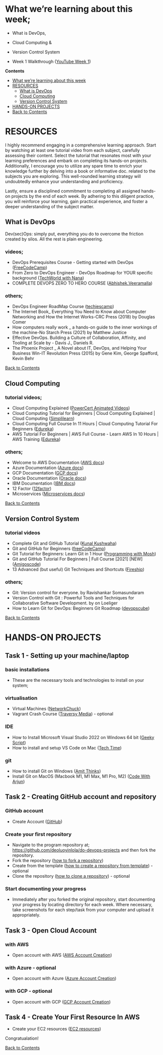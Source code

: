 # What we’re learning about this week;
- What is DevOps, 
- Cloud Computing &
- Version Control System

- Week 1 Walkthrough ([YouTube Week 1](https://bit.ly/First-Walkthrough))

**Contents** <a name="Contents"></a>
<!-- TOC -->
  * [What we’re learning about this week](#What-we’re-learning-about-this-week)
  * [RESOURCES](#RESOURCES)
    * [What is DevOps](#What-is-DevOps)
    * [Cloud Computing](#Cloud-Computing)
    * [Version Control System](#Version-Control-System)
  * [HANDS-ON PROJECTS](#HANDS-ON-PROJECTS)
  * [Back to Contents](#Contents)
<!-- TOC -->

# RESOURCES
I highly recommend engaging in a comprehensive learning approach. Start by watching at least one tutorial video from each subject, carefully assessing their content. Select the tutorial that resonates most with your learning preferences and embark on completing its hands-on projects. Additionally, I encourage you to utilize any spare time to enrich your knowledge further by delving into a book or informative doc. related to the subjects you are exploring. This well-rounded learning strategy will undoubtedly enhance your understanding and proficiency. 

Lastly, ensure a disciplined commitment to completing all assigned hands-on projects by the end of each week. By adhering to this diligent practice, you will reinforce your learning, gain practical experience, and foster a deeper understanding of the subject matter.

## What is DevOps
Dev(sec)Ops: simply put, everything you do to overcome the friction created by silos. All the rest is plain engineering.

### videos;
- DevOps Prerequisites Course - Getting started with DevOps ([FreeCodeCamp](https://www.youtube.com/watch?v=Wvf0mBNGjXY))
- From Zero to DevOps Engineer - DevOps Roadmap for YOUR specific background ([TechWorld with Nana](https://www.youtube.com/watch?v=G_nVMUtaqCk&t=669s))
- COMPLETE DEVOPS ZERO TO HERO COURSE ([Abhishek.Veeramalla](https://www.youtube.com/playlist?list=PLdpzxOOAlwvIKMhk8WhzN1pYoJ1YU8Csa))

### others;
- DevOps Engineer RoadMap Course ([techiescamp](https://techiescamp.com/courses/devops-engineer-roadmap-course/))
- The Internet Book_ Everything You Need to Know about Computer Networking and How the Internet Works-CRC Press (2018) by Douglas Comer
- How computers really work _ a hands-on guide to the inner workings of the machine-No Starch Press (2021) by Matthew Justice
- Effective DevOps. Building a Culture of Collaboration, Affinity, and Tooling at Scale by - Davis J., Daniels R.
- The Phoenix Project _ A Novel about IT, DevOps, and Helping Your Business Win-IT Revolution Press (2015) by Gene Kim, George Spafford, Kevin Behr

[Back to Contents](#Contents)

## Cloud Computing
### tutorial videos;
- Cloud Computing Explained ([PowerCert Animated Videos](https://www.youtube.com/watch?v=_a6us8kaq0g))
- Cloud Computing Tutorial for Beginners | Cloud Computing Explained | Cloud Computing ([Simplilearn](https://www.youtube.com/watch?v=RWgW-CgdIk0))
- Cloud Computing Full Course In 11 Hours | Cloud Computing Tutorial For Beginners ([Edureka](https://www.youtube.com/watch?v=2LaAJq1lB1Q))
- AWS Tutorial For Beginners | AWS Full Course - Learn AWS In 10 Hours | AWS Training ([Edureka](https://www.youtube.com/watch?v=k1RI5locZE4))

### others;
- Welcome to AWS Documentation ([AWS docs](https://docs.aws.amazon.com/))
- Azure Documentation ([Azure docs](https://learn.microsoft.com/bs-latn-ba/azure/cloud-services/))
- GCP Documentation ([GCP docs](https://cloud.google.com/docs/))
- Oracle Documentation ([Oracle docs](https://docs.oracle.com/en/cloud/get-started/index.html))
- IBM Documentation ([IBM docs](https://cloud.ibm.com/docs))
- 12 Factor ([12factor](https://12factor.net/))
- Microservices ([Microservices docs](https://microservices.io/))

[Back to Contents](#Contents)

## Version Control System
### tutorial videos
- Complete Git and GitHub Tutorial ([Kunal Kushwaha](https://www.youtube.com/watch?v=apGV9Kg7ics))
- Git and GitHub for Beginners ([freeCodeCamp](https://www.youtube.com/watch?v=RGOj5yH7evk))
- Git Tutorial for Beginners: Learn Git in 1 Hour ([Programming with Mosh](https://www.youtube.com/watch?v=8JJ101D3knE))
- Git and GitHub Tutorial For Beginners | Full Course [2021] [NEW] ([Amigoscode](https://www.youtube.com/watch?v=3fUbBnN_H2c))
- 13 Advanced (but useful) Git Techniques and Shortcuts ([Fireship](https://www.youtube.com/watch?v=ecK3EnyGD8o))

### others;
- Git: Version control for everyone. by Ravishankar Somasundaram
- Version Control with Git : Powerful Tools and Techniques for Collaborative Software Development. by on Loeliger
- How to Learn Git for DevOps: Beginners Git Roadmap ([devopscube](https://devopscube.com/git-for-devops/))

[Back to Contents](#Contents)



# HANDS-ON PROJECTS
## Task 1 - Setting up your machine/laptop
### basic installations
- These are the necessary tools and technologies to install on your system;
### virtualisation
- Virtual Machines ([NetworkChuck](https://www.youtube.com/watch?v=wX75Z-4MEoM))
- Vagrant Crash Course ([Traversy Media](https://www.youtube.com/watch?v=vBreXjkizgo)) - optional
### IDE
- How to Install Microsoft Visual Studio 2022 on Windows 64 bit ([Geeky Script](https://www.youtube.com/watch?v=gvKqJF0pVMA))
- How to install and setup VS Code on Mac ([Tech Time](https://www.youtube.com/watch?v=2RoWZXcbPjw))
### git
- How to install Git on Windows ([Amit Thinks](https://www.youtube.com/watch?v=cJTXh7g-uCM))
- Install Git on MacOS (Macbook M1, M1 Max, M1 Pro, M2) ([Code With Arjun](https://www.youtube.com/watch?v=hMEyBtsuAJE))

## Task 2 - Creating GitHub account and repository
### GitHub account
- Create Account ([GitHub](https://github.com/))

### Create your first repository
- Navigate to the program repository at; https://github.com/deoluoyinlola/do-devops-projects and then fork the repository. 
- Fork the repository ([how to fork a repository](https://docs.github.com/en/get-started/quickstart/fork-a-repo#forking-a-repository))
- Create from the template ([how to create a repository from template](https://docs.github.com/en/repositories/creating-and-managing-repositories/creating-a-repository-from-a-template)) - optional
- Clone the repository ([how to clone a repository](https://docs.github.com/en/repositories/creating-and-managing-repositories/cloning-a-repository)) - optional

### Start documenting your progress
- Immediately after you forked the original repository, start documenting your progress by locating directory for each week. Where necessary, take screenshots for each step/task from your computer and upload it appropriately.

## Task 3 - Open Cloud Account
### with AWS
- Open account with AWS ([AWS Account Creation](https://aws.amazon.com/console/))

### with Azure - optional
- Open account with Azure ([Azure Account Creation](https://azure.microsoft.com/))

### with GCP - optional
- Open account with GCP ([GCP Account Creation](https://console.cloud.google.com/freetrial/signup/tos?pli=1))

## Task 4 - Create Your First Resource In AWS
- Create your EC2 resources ([EC2 resources](https://docs.aws.amazon.com/efs/latest/ug/gs-step-one-create-ec2-resources.html))

Congratualation! 

[Back to Contents](#Contents)
